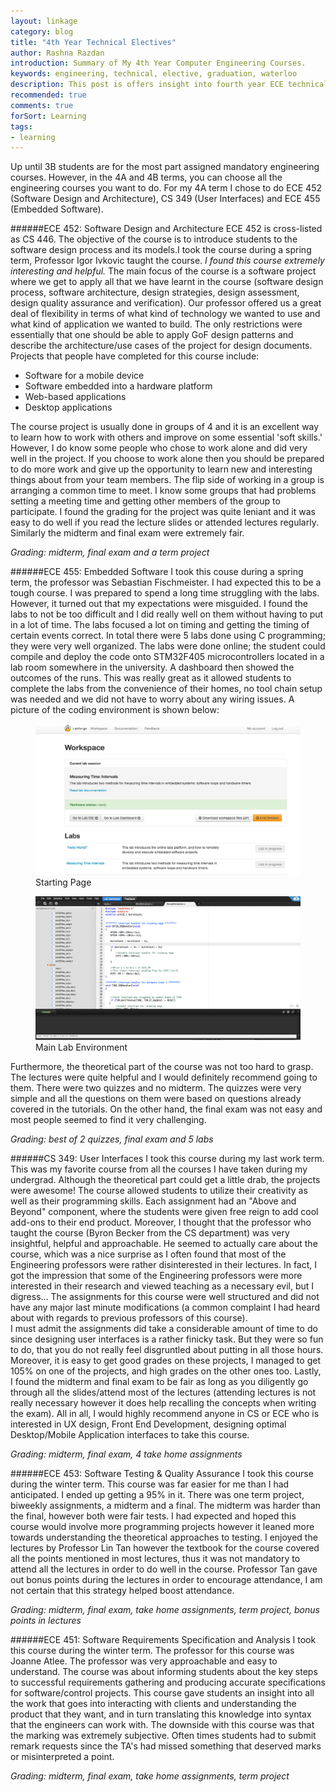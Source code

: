 ```yaml
---
layout: linkage
category: blog
title: "4th Year Technical Electives"
author: Rashna Razdan
introduction: Summary of My 4th Year Computer Engineering Courses.
keywords: engineering, technical, elective, graduation, waterloo
description: This post is offers insight into fourth year ECE technical electives offered at the University of Waterloo
recommended: true
comments: true
forSort: Learning
tags:
- learning
---
```


Up until 3B students are for the most part assigned mandatory engineering courses. However, in the 4A and 4B terms, you can choose all the engineering courses you want to do. For my 4A term I chose to do ECE 452 (Software Design and Architecture), CS 349 (User Interfaces) and ECE 455 (Embedded Software).

######ECE 452: Software Design and Architecture 
ECE 452 is cross-listed as CS 446. The objective of the course is to introduce students to the software design process and its models.I took the course during a spring term, Professor Igor Ivkovic taught the course. *I found this course extremely interesting and helpful.* The main focus of the course is a software project where we get to apply all that we have learnt in the course (software design process, software architecture, design strategies, design assessment, design quality assurance and verification). Our professor offered us a great deal of flexibility in terms of what kind of technology we wanted to use and what kind of application we wanted to build. The only restrictions were essentially that one should be able to apply GoF design patterns and describe the architecture/use cases of the project for design documents. 
Projects that people have completed for this course include:
<ul>
<li> Software for a mobile device </li>
<li> Software embedded into a hardware platform </li>
<li> Web-based applications </li>
<li> Desktop applications </li>
</ul>

The course project is usually done in groups of 4 and it is an excellent way to learn how to work with others and improve on some essential 'soft skills.' However, I do know some people who chose to work alone and did very well in the project.
If you choose to work alone then you should be prepared to do more work and give up the opportunity to learn new and interesting things about from your team members. The flip side of working in a group is arranging a common time to meet. I know some groups that had problems setting a meeting time and getting other members of the group to participate. I found the grading for the project was quite leniant and it was easy to do well if you read the lecture slides or attended lectures regularly. Similarly the midterm and final exam were extremely fair.  

*Grading: midterm, final exam and a term project*

######ECE 455: Embedded Software
I took this couse during a spring term, the professor was Sebastian Fischmeister. I had expected this to be a tough course. I was prepared to spend a long time struggling with the labs. However, it turned out that my expectations were misguided. I found the labs to not be too difficult and I did really well on them without having to put in a lot of time. The labs focused a lot on timing and getting the timing of certain events correct. In total there were 5 labs done using C programming; they were very well organized. The labs were done online; the student could compile and deploy the code onto STM32F405 microcontrollers located in a lab room somewhere in the university. A dashboard then showed the outcomes of the runs. This was really great as it allowed students to complete the labs from the convenience of their homes, no tool chain setup was needed and we did not have to worry about any wiring issues. A picture of the coding environment is shown below:
<figure>
	<div class="web">
		<img src="/images/blog/ece455_1.png" alt="ECE455">
	</div>
	<figurecaption>Starting Page</figurecaption>
</figure> 

<figure>
	<div class="web">
		<img src="/images/blog/ece455_3.png" alt="ECE455">
	</div>
	<figurecaption>Main Lab Environment</figurecaption>
</figure> 

Furthermore, the theoretical part of the course was not too hard to grasp. The lectures were quite helpful and I would definitely recommend going to them. There were two quizzes and no midterm. The quizzes were very simple and all the questions on them were based on questions already covered in the tutorials. On the other hand, the final exam was not easy and most people seemed to find it very challenging. 

*Grading: best of 2 quizzes, final exam and 5 labs*

######CS 349: User Interfaces
I took this course during my last work term. This was my favorite course from all the courses I have taken during my undergrad. Although the theoretical part could get a little drab, the projects were awesome! The course allowed students to utilize their creativity as well as their programming skills. Each assignment had an "Above and Beyond" component, where the students were given free reign to add cool add-ons to their end product. Moreover, I thought that the professor who taught the course (Byron Becker from the CS department) was very insightful, helpful and approachable. He seemed to actually care about the course, which was a nice surprise as I often found that most of the Engineering professors were rather disinterested in their lectures. In fact, I got the impression that some of the Engineering professors were more interested in their research and viewed teaching as a necessary evil, but I digress... The assignments for this course were well structured and did not have any major last minute modifications (a common complaint I had heard about with regards to previous professors of this course). <br/>
I must admit the assignments did take a considerable amount of time to do since designing user interfaces is a rather finicky task. But they were so fun to do, that you do not really feel disgruntled about putting in all those hours. Moreover, it is easy to get good grades on these projects, I managed to get 105% on one of the projects, and high grades on the other ones too. Lastly, I found the midterm and final exam to be fair as long as you diligently go through all the slides/attend most of the lectures (attending lectures is not really necessary however it does help recalling the concepts when writing the exam). All in all, I would highly recommend anyone in CS or ECE who is interested in UX design, Front End Development, designing optimal Desktop/Mobile Application interfaces to take this course.  

*Grading: midterm, final exam, 4 take home assignments*


######ECE 453: Software Testing & Quality Assurance
I took this course during the winter term. This course was far easier for me than I had anticipated. I ended up getting a 95% in it. There was one term project, biweekly assignments, a midterm and a final. The midterm was harder than the final, however both were fair tests. I had expected and hoped this course would involve more programming projects however it leaned more towards understanding the theoretical approaches to testing. I enjoyed the lectures by Professor Lin Tan however the textbook for the course covered all the points mentioned in most lectures, thus it was not mandatory to attend all the lectures in order to do well in the course. Professor Tan gave out bonus points during the lectures in order to encourage attendance, I am not certain that this strategy helped boost attendance. 

*Grading: midterm, final exam, take home assignments, term project, bonus points in lectures*


######ECE 451: Software Requirements Specification and Analysis
I took this course during the winter term. The professor for this course was Joanne Atlee. The professor was very approachable and easy to understand. The course was about informing students about the key steps to successful requirements gathering and producing accurate specifications for software/control projects. This course gave students an insight into all the work that goes into interacting with clients and understanding the product that they want, and in turn translating this knowledge into syntax that the engineers can work with. The downside with this course was that the marking was extremely subjective. Often times students had to submit remark requests since the TA's had missed something that deserved marks or misinterpreted a point.  

*Grading: midterm, final exam, take home assignments, term project*

